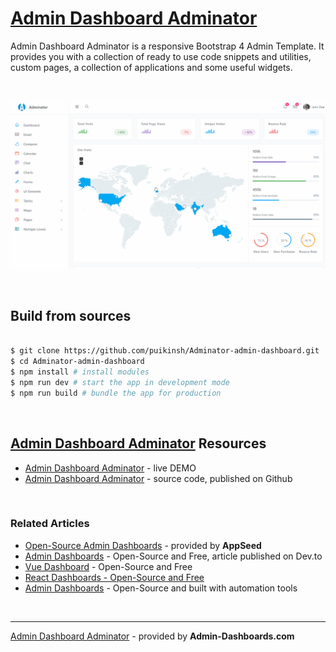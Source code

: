 # [Admin Dashboard Adminator](https://admin-dashboards.com/bootstrap-dashboard-adminator)

Admin Dashboard Adminator is a responsive Bootstrap 4 Admin Template. It provides you with a collection of ready to use code snippets and utilities, custom pages, a collection of applications and some useful widgets.

<br />

![Admin Dashboard Adminator - Free Admin Panel.](https://raw.githubusercontent.com/admin-dashboards/static/master/bootstrap-dashboard-adminator-intro.gif)

<br />

## Build from sources

```bash

$ git clone https://github.com/puikinsh/Adminator-admin-dashboard.git
$ cd Adminator-admin-dashboard
$ npm install # install modules
$ npm run dev # start the app in development mode
$ npm run build # bundle the app for production

```

<br />

## [Admin Dashboard Adminator](https://admin-dashboards.com/bootstrap-dashboard-adminator) Resources

- [Admin Dashboard Adminator](https://colorlib.com/polygon/adminator/?ref=appseed) - live DEMO
- [Admin Dashboard Adminator](https://github.com/puikinsh/Adminator-admin-dashboard) - source code, published on Github

<br />

### Related Articles

- [Open-Source Admin Dashboards](https://appseed.us/admin-dashboards/open-source) - provided by **AppSeed**
- [Admin Dashboards](https://dev.to/sm0ke/admin-dashboards-open-source-and-free-4aep) - Open-Source and Free, article published on Dev.to
- [Vue Dashboard](https://dev.to/sm0ke/vue-dashboard-open-source-apps-1gd1) - Open-Source and Free
- [React Dashboards - Open-Source and Free](https://dev.to/sm0ke/react-dashboards-open-source-apps-1c7j)
- [Admin Dashboards](https://blog.appseed.us/admin-dashboards-open-source-built-with-automation-tools/) - Open-Source and built with automation tools

<br />

---
[Admin Dashboard Adminator](https://admin-dashboards.com/bootstrap-dashboard-adminator) - provided by **Admin-Dashboards.com**

